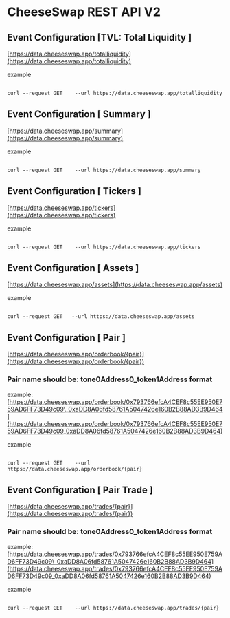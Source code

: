 # CheeseSwap REST API  V2



## Event Configuration [TVL: Total Liquidity ]

[https://data.cheeseswap.app/totalliquidity](https://data.cheeseswap.app/totalliquidity)

example

```text

curl --request GET    --url https://data.cheeseswap.app/totalliquidity

```



## Event Configuration [ Summary ]

[https://data.cheeseswap.app/summary](https://data.cheeseswap.app/summary)

example

```text

curl --request GET    --url https://data.cheeseswap.app/summary

```



## Event Configuration [ Tickers ]

[https://data.cheeseswap.app/tickers](https://data.cheeseswap.app/tickers)

example

```text

curl --request GET    --url https://data.cheeseswap.app/tickers

```


## Event Configuration [ Assets ]

[https://data.cheeseswap.app/assets](https://data.cheeseswap.app/assets)

example

```text

curl --request GET   --url https://data.cheeseswap.app/assets

```


## Event Configuration [ Pair ]

[https://data.cheeseswap.app/orderbook/{pair}](https://data.cheeseswap.app/orderbook/{pair})

### Pair name should be: tone0Address0_token1Address format

example: [https://data.cheeseswap.app/orderbook/0x793766efcA4CEF8c55EE950E759AD6FF73D49c09\_0xaDD8A06fd58761A5047426e160B2B88AD3B9D464](https://data.cheeseswap.app/orderbook/0x793766efcA4CEF8c55EE950E759AD6FF73D49c09_0xaDD8A06fd58761A5047426e160B2B88AD3B9D464)

example

```text

curl --request GET    --url https://data.cheeseswap.app/orderbook/{pair}

```


## Event Configuration [ Pair Trade ]

[https://data.cheeseswap.app/trades/{pair}](https://data.cheeseswap.app/trades/{pair})

### Pair name should be: tone0Address0_token1Address format

example: [https://data.cheeseswap.app/trades/0x793766efcA4CEF8c55EE950E759AD6FF73D49c09\_0xaDD8A06fd58761A5047426e160B2B88AD3B9D464](https://data.cheeseswap.app/trades/0x793766efcA4CEF8c55EE950E759AD6FF73D49c09_0xaDD8A06fd58761A5047426e160B2B88AD3B9D464)

example

```text

curl --request GET    --url https://data.cheeseswap.app/trades/{pair}

```


